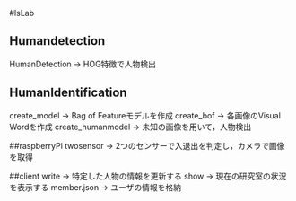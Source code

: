 #lsLab

## Humandetection
HumanDetection -> HOG特徴で人物検出

## HumanIdentification
create_model -> Bag of Featureモデルを作成
create_bof -> 各画像のVisual Wordを作成
create_humanmodel -> 未知の画像を用いて，人物検出

##raspberryPi
twosensor -> 2つのセンサーで入退出を判定し，カメラで画像を取得

##client
write -> 特定した人物の情報を更新する
show -> 現在の研究室の状況を表示する
member.json -> ユーザの情報を格納